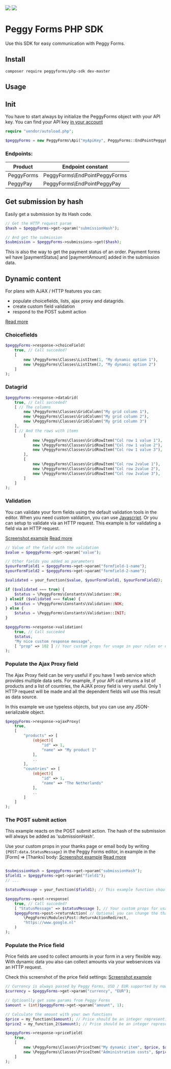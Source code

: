 <img src="https://www.peggyforms.com/app/images/theme/peggyforms/logo.png">
<img src="https://www.peggyforms.com/app/images/theme/peggyforms/package-professional.png">

Peggy Forms PHP SDK
========

Use this SDK for easy communication with Peggy Forms.

Install
-------
`composer require peggyforms/php-sdk dev-master`

Usage
--------

## Init

You have to start always by initialize the PeggyForms object with your API key.
You can find your API key [in your account](https://www.peggyforms.com/account#apikeys)

```php
require "vendor/autoload.php";

$peggyForms = new PeggyForms\Api("myApiKey", PeggyForms::EndPointPeggyForms);
```

### Endpoints:
| Product  | Endpoint constant |
| ------------- | ------------- |
| PeggyForms | PeggyForms\EndPointPeggyForms |
| PeggyPay | PeggyForms\EndPointPeggyPay |

## Get submission by hash

Easily get a submission by its Hash code.

```php
// Get the HTTP request param
$hash = $peggyForms->get->param("submissionHash");

// And get the submission
$submission = $peggyForms->submissions->get($hash);
```

This is also the way to get the payment status of an order. Payment forms wil have [paymentStatus] and [paymentAmount] added in the submission data.

## Dynamic content

For plans with AJAX / HTTP features you can:
- populate choicefields, lists, ajax proxy and datagrids.
- create custom field validation
- respond to the POST submit action

[Read more](https://www.peggyforms.com/features/integrations-webhooks-ajax/how-to-integrations-postsubmit)

### Choicefields

```php
$peggyForms->response->choiceField(
	true, // Call succeded?
	[
		new \PeggyForms\Classes\ListItem(1, "My dynamic option 1"),
		new \PeggyForms\Classes\ListItem(2, "My dynamic option 2")
	]
);
```

### Datagrid
```php
$peggyForms->response->dataGrid(
	true, // Call succeded?
	[ // The columns
		new \PeggyForms\Classes\GridColumn("My grid column 1"),
		new \PeggyForms\Classes\GridColumn("My grid column 2"),
		new \PeggyForms\Classes\GridColumn("My grid column 3")
	],
	[ // And the rows with items
		[
			new \PeggyForms\Classes\GridRowItem("Col row 1 value 1"),
			new \PeggyForms\Classes\GridRowItem("Col row 1 value 2"),
			new \PeggyForms\Classes\GridRowItem("Col row 1 value 3"),
		],
		[
			new \PeggyForms\Classes\GridRowItem("Col row 2value 1"),
			new \PeggyForms\Classes\GridRowItem("Col row 2value 2"),
			new \PeggyForms\Classes\GridRowItem("Col row 2value 3"),
		]
	]
);
```

### Validation

You can validate your form fields using the default validation tools in the editor.
When you need custom valdation, you can use [Javascript](https://www.peggyforms.com/features/javascript-api#validation).
Or you can setup to validate via an HTTP request. This example is for validating a field via an HTTP request.

[Screenshot example](https://www.peggyforms.com/app/images/content/sdk-validation.png)
[Read more](https://www.peggyforms.com/features/inputvalidation)

```php
// Value of the field with the validation
$value = $peggyForms->get->param("value");

// Other fields you added as parameters
$yourFormField1 = $peggyForms->get->param("formfield-1-name");
$yourFormField2 = $peggyForms->get->param("formfield-2-name");

$validated = your_function($value, $yourFormField1, $yourFormField2);

if ($validated === true) {
	$status = \PeggyForms\Constants\Validation::OK;
} elseif ($validated === false) {
	$status = \PeggyForms\Constants\Validation::NOK;
} else {
	$status = \PeggyForms\Constants\Validation::INIT;
}

$peggyForms->response->validation(
	true, // Call succeded
	$status,
	"My nice custom response message",
	[ "prop" => 102 ] // Your custom props for usage in your rules or display as text in your form
);
```

### Populate the Ajax Proxy field

The Ajax Proxy field can be very useful if you have 1 web service which provides multiple data sets.
For example, if your API call returns a list of products and a list of countries, the AJAX proxy field is very useful.
Only 1 HTTP request will be made and all the dependent fields will use this result as data source.

In this example we use typeless objects, but you can use any JSON-serializable object.

```php
$peggyForms->response->ajaxProxy(
	true,
	[
		"products" => [
			(object)[
				"id" => 1,
				"name" => "My product 1"
			],
			..
		],
		"countries" => [
			(object)[
				"id" => 1,
				"name" => "The Netherlands"
			],
			..
		]
	]
);
```

### The POST submit action

This example reacts on the POST submit action. The hash of the submission will always be added as 'submissionHash'.

Use your custom props in your thanks page or email body by writing `{POST:data.StatusMessage}` in the Peggy Forms editor, in example in the [Form] => [Thanks] body:
[Screenshot example](https://www.peggyforms.com/app/images/content/sdk-post-value.png)
[Read more](https://www.peggyforms.com/features/integrations-webhooks-ajax/how-to-integrations-postsubmit#postwebhook)

```php

$submissionHash = $peggyForms->get->param("submissionHash");
$field1 = $peggyForms->get->param("field1");
// ...

$statusMessage = your_function($field1); // This example function should return a string with a message

$peggyForms->post->response(
	true, // Call succeded?
	[ "StatusMessage" => $statusMessage ], // Your custom props for usage in the thanks page or email
	$peggyForms->post->returnAction( // Optional you can change the thankspage to an redirect
		\PeggForms\Modules\Post::ReturnActionRedirect,
		"https://www.google.nl"
	)
);
```

### Populate the Price field

Price fields are used to collect amounts in your form in a very flexible way.
With dynamic data you also can collect amounts via your webservices via an HTTP request.

Check this screenshot of the price field settings:
[Screenshot example](https://www.peggyforms.com/app/images/content/sdk-dynamic-price.png)

```php
// Currency is always passed by Peggy Forms, USD / EUR supported by now
$currency = $peggyForms->get->param("currency", "EUR");

// Optioanlly get some params from Peggy Forms
$amount = (int)$peggyForms->get->param("amount", 1);

// Calculate the amount with your own functions
$price = my_function($amount); // Price should be an integer representing cents
$price2 = my_function_2($amount); // Price should be an integer representing cents

$peggyForms->response->priceField(
	true,
	[
		new \PeggyForms\Classes\PriceItem("My dynamic item", $price, $amount, $currency),
		new \PeggyForms\Classes\PriceItem("Administration costs", $price2, 1, $currency)
	]
);
```